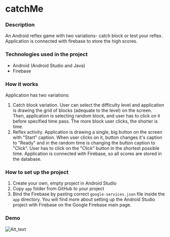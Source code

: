 # catchMe

### Description
An Android reflex game with two variations- catch block or test your reflex. Application is connected with firebase to store the high scores.

### Technologies used in the project
- Android (Android Studio and Java)
- Firebase

### How it works
Application has two variations:
1. Catch block variation. User can select the difficulty level and application is drawing the grid of blocks (adequate to the level) on the screen. Then, application is selecting random block, and user has to click on it before specified time pass. The more block user clicks, the shorter is time.
2. Reflex activity. Application is drawing a single, big button on the screen with "Start" caption. When user clicks on it, button changes it's caption to "Ready" and in the random time is changing the button caption to "Click". User has to click on the "Click" button in the shortest possible time.
Application is connected with Firebase, so all scores are stored in the database.

### How to set up the project
1. Create your own, empty project in Android Studio
2. Copy ``` app ``` folder from GitHub to your project
3. Bind the Firebase by pasting correct ``` google-services.json ``` file inside the ``` app ``` directory. You will find more about setting up the Android Studio project with Firebase on the Google Firebase main page.

### Demo
![Alt_text](https://i.ibb.co/q9DgxVy/ezgif-com-video-to-gif.gif)
